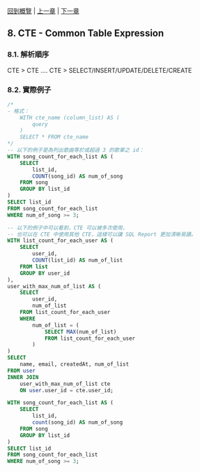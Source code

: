 [回到概覽](overview.md) | [上一章](07-subquery.md) | [下一章](09-insert.md)

## 8. CTE - Common Table Expression
### 8.1. 解析順序
CTE > CTE .... CTE > SELECT/INSERT/UPDATE/DELETE/CREATE
### 8.2. 實際例子
```sql
/*
- 格式：
    WITH cte_name (column_list) AS (
        query
    )
    SELECT * FROM cte_name
*/
-- 以下的例子是為列出歌曲等於或超過 3 的歌單之 id：
WITH song_count_for_each_list AS (
    SELECT
        list_id,
        COUNT(song_id) AS num_of_song
    FROM song
    GROUP BY list_id    
)
SELECT list_id
FROM song_count_for_each_list
WHERE num_of_song >= 3;
```

```sql
-- 以下的例子中可以看到，CTE 可以被多次使用，
-- 也可以在 CTE 中使用其他 CTE，這樣可以讓 SQL Report 更加清晰易讀。
WITH list_count_for_each_user AS (
    SELECT
        user_id,
        COUNT(list_id) AS num_of_list
    FROM list
    GROUP BY user_id
),
user_with_max_num_of_list AS (
    SELECT
        user_id,
        num_of_list
    FROM list_count_for_each_user
    WHERE
        num_of_list = (
            SELECT MAX(num_of_list)
            FROM list_count_for_each_user
        )
)
SELECT
    name, email, createdAt, num_of_list
FROM user
INNER JOIN
    user_with_max_num_of_list cte
    ON user.user_id = cte.user_id;

```

```sql
WITH song_count_for_each_list AS (
    SELECT
        list_id,
        count(song_id) AS num_of_song
    FROM song
    GROUP BY list_id
)
SELECT list_id
FROM song_count_for_each_list
WHERE num_of_song >= 3;
```
